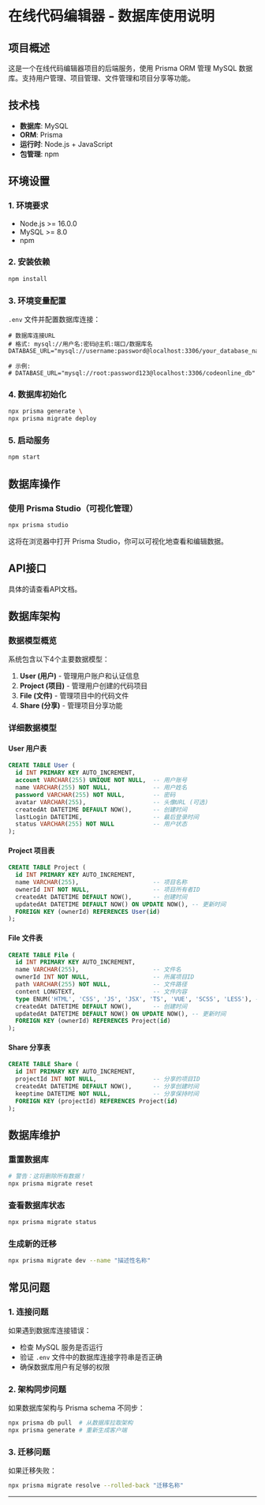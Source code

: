# 在线代码编辑器 - 数据库使用说明

## 项目概述

这是一个在线代码编辑器项目的后端服务，使用 Prisma ORM 管理 MySQL 数据库。支持用户管理、项目管理、文件管理和项目分享等功能。

## 技术栈

- **数据库**: MySQL
- **ORM**: Prisma
- **运行时**: Node.js + JavaScript
- **包管理**: npm

## 环境设置

### 1. 环境要求

- Node.js >= 16.0.0
- MySQL >= 8.0
- npm

### 2. 安装依赖

```bash
npm install
```

### 3. 环境变量配置

`.env` 文件并配置数据库连接：

```env
# 数据库连接URL
# 格式: mysql://用户名:密码@主机:端口/数据库名
DATABASE_URL="mysql://username:password@localhost:3306/your_database_name"

# 示例:
# DATABASE_URL="mysql://root:password123@localhost:3306/codeonline_db"
```

### 4. 数据库初始化

```bash
npx prisma generate \
npx prisma migrate deploy 
```

### 5. 启动服务
```bash
npm start
```

## 数据库操作

### 使用 Prisma Studio（可视化管理）

```bash
npx prisma studio
```

这将在浏览器中打开 Prisma Studio，你可以可视化地查看和编辑数据。

## API接口

具体的请查看API文档。

## 数据库架构

### 数据模型概览

系统包含以下4个主要数据模型：

1. **User (用户)** - 管理用户账户和认证信息
2. **Project (项目)** - 管理用户创建的代码项目
3. **File (文件)** - 管理项目中的代码文件
4. **Share (分享)** - 管理项目分享功能

### 详细数据模型

#### User 用户表
```sql
CREATE TABLE User (
  id INT PRIMARY KEY AUTO_INCREMENT,
  account VARCHAR(255) UNIQUE NOT NULL,  -- 用户账号
  name VARCHAR(255) NOT NULL,            -- 用户姓名
  password VARCHAR(255) NOT NULL,        -- 密码
  avatar VARCHAR(255),                   -- 头像URL (可选)
  createdAt DATETIME DEFAULT NOW(),      -- 创建时间
  lastLogin DATETIME,                    -- 最后登录时间
  status VARCHAR(255) NOT NULL           -- 用户状态
);
```

#### Project 项目表
```sql
CREATE TABLE Project (
  id INT PRIMARY KEY AUTO_INCREMENT,
  name VARCHAR(255),                     -- 项目名称
  ownerId INT NOT NULL,                  -- 项目所有者ID
  createdAt DATETIME DEFAULT NOW(),      -- 创建时间
  updatedAt DATETIME DEFAULT NOW() ON UPDATE NOW(), -- 更新时间
  FOREIGN KEY (ownerId) REFERENCES User(id)
);
```

#### File 文件表
```sql
CREATE TABLE File (
  id INT PRIMARY KEY AUTO_INCREMENT,
  name VARCHAR(255),                     -- 文件名
  ownerId INT NOT NULL,                  -- 所属项目ID
  path VARCHAR(255) NOT NULL,            -- 文件路径
  content LONGTEXT,                      -- 文件内容
  type ENUM('HTML', 'CSS', 'JS', 'JSX', 'TS', 'VUE', 'SCSS', 'LESS'), -- 文件类型
  createdAt DATETIME DEFAULT NOW(),      -- 创建时间
  updatedAt DATETIME DEFAULT NOW() ON UPDATE NOW(), -- 更新时间
  FOREIGN KEY (ownerId) REFERENCES Project(id)
);
```

#### Share 分享表
```sql
CREATE TABLE Share (
  id INT PRIMARY KEY AUTO_INCREMENT,
  projectId INT NOT NULL,                -- 分享的项目ID
  createdAt DATETIME DEFAULT NOW(),      -- 分享创建时间
  keeptime DATETIME NOT NULL,            -- 分享保持时间
  FOREIGN KEY (projectId) REFERENCES Project(id)
);
```

## 数据库维护

### 重置数据库

```bash
# 警告：这将删除所有数据！
npx prisma migrate reset
```

### 查看数据库状态

```bash
npx prisma migrate status
```

### 生成新的迁移

```bash
npx prisma migrate dev --name "描述性名称"
```

## 常见问题

### 1. 连接问题

如果遇到数据库连接错误：
- 检查 MySQL 服务是否运行
- 验证 `.env` 文件中的数据库连接字符串是否正确
- 确保数据库用户有足够的权限

### 2. 架构同步问题

如果数据库架构与 Prisma schema 不同步：
```bash
npx prisma db pull  # 从数据库拉取架构
npx prisma generate # 重新生成客户端
```

### 3. 迁移问题

如果迁移失败：
```bash
npx prisma migrate resolve --rolled-back "迁移名称"
```

---


